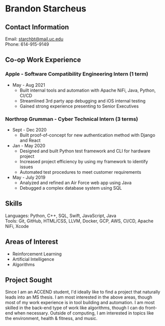 # Brandon Starcheus

## Contact Information
Email: starchbt@mail.uc.edu  
Phone: 614-915-9149

## Co-op Work Experience

### Apple - Software Compatibility Engineering Intern (1 term)
- May - Aug 2021
    - Built internal tools and automation with Apache NiFi, Java, Python, CI/CD
    - Streamlined 3rd party app debugging and iOS internal testing
    - Gained strong experience presenting to Senior Executives

### Northrop Grumman - Cyber Technical Intern (3 terms)
- Sept - Dec 2020
    - Built proof-of-concept for new authentication method with Django and React
- Jan - May 2020
    - Designed and built Python test framework and CLI for hardware project
    - Increased project efficiency by using my framework to identify issues
    - Automated test procedures to meet customer requirements
- May - July 2019
    - Analyzed and refined an Air Force web app using Java
    - Debugged a complex database system using SQL

## Skills
Languages: Python, C++, SQL, Swift, JavaScript, Java  
Tools: Git, GitHub, HTML/CSS, LLVM, Docker, GCP, AWS, CI/CD, Apache NiFi, Xcode

## Areas of Interest
- Reinforcement Learning
- Artificial Intelligence
- Algorithms

## Project Sought
Since I am an ACCEND student, I'd ideally like to find a project that naturally leads into an MS thesis. I am most interested in the above areas, though most of my work experience is in tool building and automation. I am most skilled in the back-end type of work like algorithms, though I can do front-end when necessary. Outside of computing, I am interested in topics like the environment, health & fitness, and music. 